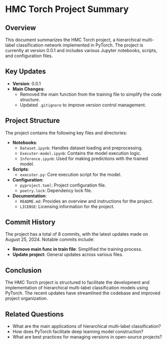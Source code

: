 
# HMC Torch Project Summary

## Overview
This document summarizes the HMC Torch project, a hierarchical multi-label classification network implemented in PyTorch. The project is currently at version 0.0.1 and includes various Jupyter notebooks, scripts, and configuration files.

## Key Updates
- **Version**: 0.0.1
- **Main Changes**:
  - Removed the main function from the training file to simplify the code structure.
  - Updated `.gitignore` to improve version control management.

## Project Structure
The project contains the following key files and directories:
- **Notebooks**:
  - `Dataset.ipynb`: Handles dataset loading and preprocessing.
  - `Executer-model.ipynb`: Contains the model execution logic.
  - `Inference.ipynb`: Used for making predictions with the trained model.
- **Scripts**:
  - `executer.py`: Core execution script for the model.
- **Configuration**:
  - `pyproject.toml`: Project configuration file.
  - `poetry.lock`: Dependency lock file.
- **Documentation**:
  - `README.md`: Provides an overview and instructions for the project.
  - `LICENSE`: Licensing information for the project.

## Commit History
The project has a total of 8 commits, with the latest updates made on August 25, 2024. Notable commits include:
- **Remove main func in train file**: Simplified the training process.
- **Update project**: General updates across various files.

## Conclusion
The HMC Torch project is structured to facilitate the development and implementation of hierarchical multi-label classification models using PyTorch. The recent updates have streamlined the codebase and improved project organization.

## Related Questions
- What are the main applications of hierarchical multi-label classification?
- How does PyTorch facilitate deep learning model construction?
- What are best practices for managing versions in open-source projects?
